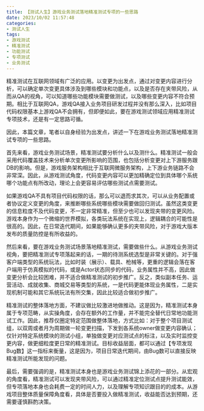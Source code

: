 ```yaml
---
title: 【测试人生】游戏业务测试落地精准测试专项的一些思路
date: 2023/10/02 11:57:48
categories:
- 测试人生
tags:
- 游戏测试
- 精准测试
- 功能测试
- 专项测试
- 业务测试
---
```


精准测试在互联网领域有广泛的应用。以变更为出发点，通过对变更内容进行分析，可以确定单次变更具体涉及到哪些模块和功能点，以及是否存在夹带风险，从而从QA的视角，可以知道哪些功能模块需要做测试，以及哪些变更内容不符合预期。相比于互联网QA，游戏QA接入业务项目研发过程并没有那么深入，比如项目代码权限基本上游戏QA不会拥有，但即便如此，要在游戏测试领域应用精准测试专项技术，还是有一定思路可循。

因此，本篇文章，笔者以自身经验为出发点，讲述一下在游戏业务测试落地精准测试专项的一些思路。

<!-- more -->

首先来看，游戏业务测试场景，精准测试要分析什么以及测什么。精准测试一般会采用代码覆盖技术来分析单次变更所影响的范围，也包括分析变更对上下游服务跟DB的影响。但是，游戏服务架构相比于互联网微服务架构，上下游业务链路不会非常深。因此，从游戏测试角度，代码变更内容可以更加精确定位到具体哪个系统哪个功能点有所改动，理论上会更容易评估哪些测试点需要测试。

如果游戏QA不具有项目代码权限的话，那么可以退而求其次，可以从业务配置或者协议定义变更的角度，来推断哪些系统哪些模块需要做回归测试。虽然这类变更的信息粒度不及代码变更，不一定非常精准，但至少也可以发现夹带的变更风险。游戏本身作为一个微缩的世界模拟，各类玩法系统在实现上，逻辑耦合的可能性是很高的。因此，在日常迭代期间，如果能够确认更多的夹带风险，对于游戏大版本发布的质量防控是有所收益的。

然后来看，要在游戏业务测试场景落地精准测试，需要做些什么。从游戏业务测试视角，要把精准测试专项落起来的话，一期的待测系统选型是非常关键的。对于强客户端类型的系统玩法，比如时装（展示）、载具、枪械等，更重的逻辑会落在客户端用于仿真模拟的代码，或是Actor状态同步的代码，业务属性并不高，因此做变更分析会比较困难，并不适合做精准测试的初步推广。反之，类似副本任务、运营活动、成就收集、商城交易等类型的系统，一是代码更能体现业务属性，二是实现机制可能和其它系统玩法有所交集，因此比较适合做初步推广。

精准测试的整体落地方面，不建议做比较激进地做推动。这是因为，精准测试本身属于专项范畴，从实操角度，会存在额外的工作量，并不能完全替代日常地功能测试工作。因此，推荐仅圈定特定范围做整体落地，方式比如：对于整个项目测试组，以双周或者月为周期做一轮变更扫描，下发到各系统owner做变更内容确认；仅针对特定系统模块的测试小组，单独做变更对应测试点的标注，以及实时监控变更内容，做更细粒度更日常的精准测试。目标收益层面，都可以通过【专项发现Bug数】这一指标来衡量，这是因为，项目日常迭代期间，由Bug数可以直接反映精准测试所能发现的问题。

最后，需要强调的是，精准测试本身也是游戏业务测试锦上添花的一部分。从宏观的角度看，精准测试可以发现夹带风险，可以通过精准定位测试点提升测试能效，但专项落地本身也会耗费一定的时间人力，以及理解专项知识跟目的的成本。从游戏项目整体质量保障角度看，具体是否要投入做精准测试，收益能否达到预期，还需要谨慎斟酌决策。
